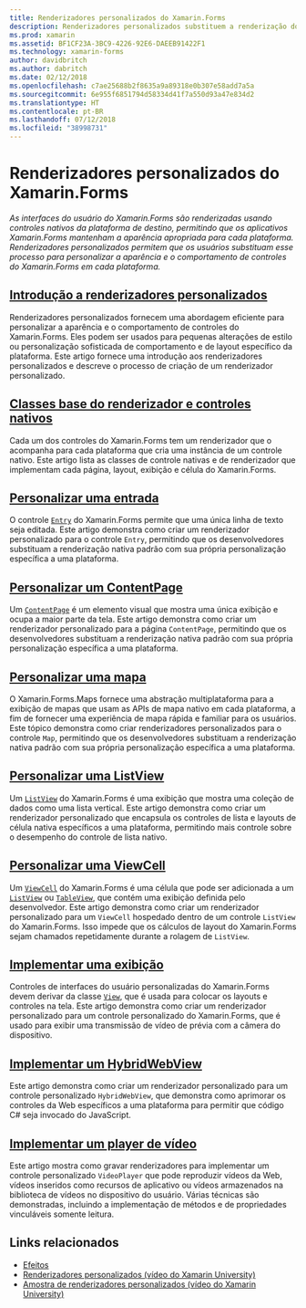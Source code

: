 ```yaml
---
title: Renderizadores personalizados do Xamarin.Forms
description: Renderizadores personalizados substituem a renderização dos controles nativos em cada plataforma, para personalizar a aparência e o comportamento de controles do Xamarin.Forms.
ms.prod: xamarin
ms.assetid: BF1CF23A-3BC9-4226-92E6-DAEEB91422F1
ms.technology: xamarin-forms
author: davidbritch
ms.author: dabritch
ms.date: 02/12/2018
ms.openlocfilehash: c7ae25688b2f8635a9a89318e0b307e58add7a5a
ms.sourcegitcommit: 6e955f6851794d58334d41f7a550d93a47e834d2
ms.translationtype: HT
ms.contentlocale: pt-BR
ms.lasthandoff: 07/12/2018
ms.locfileid: "38998731"
---
```

# <a name="xamarinforms-custom-renderers"></a>Renderizadores personalizados do Xamarin.Forms

_As interfaces do usuário do Xamarin.Forms são renderizadas usando controles nativos da plataforma de destino, permitindo que os aplicativos Xamarin.Forms mantenham a aparência apropriada para cada plataforma. Renderizadores personalizados permitem que os usuários substituam esse processo para personalizar a aparência e o comportamento de controles do Xamarin.Forms em cada plataforma._

## <a name="introduction-to-custom-renderersintroductionmd"></a>[Introdução a renderizadores personalizados](introduction.md)

Renderizadores personalizados fornecem uma abordagem eficiente para personalizar a aparência e o comportamento de controles do Xamarin.Forms. Eles podem ser usados para pequenas alterações de estilo ou personalização sofisticada de comportamento e de layout específico da plataforma. Este artigo fornece uma introdução aos renderizadores personalizados e descreve o processo de criação de um renderizador personalizado.

## <a name="renderer-base-classes-and-native-controlsrenderersmd"></a>[Classes base do renderizador e controles nativos](renderers.md)

Cada um dos controles do Xamarin.Forms tem um renderizador que o acompanha para cada plataforma que cria uma instância de um controle nativo. Este artigo lista as classes de controle nativas e de renderizador que implementam cada página, layout, exibição e célula do Xamarin.Forms.

## <a name="customizing-an-entryentrymd"></a>[Personalizar uma entrada](entry.md)

O controle [`Entry`](xref:Xamarin.Forms.Entry) do Xamarin.Forms permite que uma única linha de texto seja editada. Este artigo demonstra como criar um renderizador personalizado para o controle `Entry`, permitindo que os desenvolvedores substituam a renderização nativa padrão com sua própria personalização específica a uma plataforma.

## <a name="customizing-a-contentpagecontentpagemd"></a>[Personalizar um ContentPage](contentpage.md)

Um [`ContentPage`](xref:Xamarin.Forms.ContentPage) é um elemento visual que mostra uma única exibição e ocupa a maior parte da tela. Este artigo demonstra como criar um renderizador personalizado para a página `ContentPage`, permitindo que os desenvolvedores substituam a renderização nativa padrão com sua própria personalização específica a uma plataforma.

## <a name="customizing-a-mapmapindexmd"></a>[Personalizar uma mapa](map/index.md)

O Xamarin.Forms.Maps fornece uma abstração multiplataforma para a exibição de mapas que usam as APIs de mapa nativo em cada plataforma, a fim de fornecer uma experiência de mapa rápida e familiar para os usuários. Este tópico demonstra como criar renderizadores personalizados para o controle `Map`, permitindo que os desenvolvedores substituam a renderização nativa padrão com sua própria personalização específica a uma plataforma.

## <a name="customizing-a-listviewlistviewmd"></a>[Personalizar uma ListView](listview.md)

Um [`ListView`](xref:Xamarin.Forms.ListView) do Xamarin.Forms é uma exibição que mostra uma coleção de dados como uma lista vertical. Este artigo demonstra como criar um renderizador personalizado que encapsula os controles de lista e layouts de célula nativa específicos a uma plataforma, permitindo mais controle sobre o desempenho do controle de lista nativo.

## <a name="customizing-a-viewcellviewcellmd"></a>[Personalizar uma ViewCell](viewcell.md)

Um [`ViewCell`](xref:Xamarin.Forms.ViewCell) do Xamarin.Forms é uma célula que pode ser adicionada a um [`ListView`](xref:Xamarin.Forms.ListView) ou [`TableView`](xref:Xamarin.Forms.TableView), que contém uma exibição definida pelo desenvolvedor. Este artigo demonstra como criar um renderizador personalizado para um `ViewCell` hospedado dentro de um controle `ListView` do Xamarin.Forms. Isso impede que os cálculos de layout do Xamarin.Forms sejam chamados repetidamente durante a rolagem de `ListView`.

## <a name="implementing-a-viewviewmd"></a>[Implementar uma exibição](view.md)

Controles de interfaces do usuário personalizadas do Xamarin.Forms devem derivar da classe [`View`](xref:Xamarin.Forms.View), que é usada para colocar os layouts e controles na tela. Este artigo demonstra como criar um renderizador personalizado para um controle personalizado do Xamarin.Forms, que é usado para exibir uma transmissão de vídeo de prévia com a câmera do dispositivo.

## <a name="implementing-a-hybridwebviewhybridwebviewmd"></a>[Implementar um HybridWebView](hybridwebview.md)

Este artigo demonstra como criar um renderizador personalizado para um controle personalizado `HybridWebView`, que demonstra como aprimorar os controles da Web específicos a uma plataforma para permitir que código C# seja invocado do JavaScript.

## <a name="implementing-a-video-playervideo-playerindexmd"></a>[Implementar um player de vídeo](video-player/index.md)

Este artigo mostra como gravar renderizadores para implementar um controle personalizado `VideoPlayer` que pode reproduzir vídeos da Web, vídeos inseridos como recursos de aplicativo ou vídeos armazenados na biblioteca de vídeos no dispositivo do usuário. Várias técnicas são demonstradas, incluindo a implementação de métodos e de propriedades vinculáveis somente leitura.


## <a name="related-links"></a>Links relacionados

- [Efeitos](~/xamarin-forms/app-fundamentals/effects/index.md)
- [Renderizadores personalizados (vídeo do Xamarin University)](https://developer.xamarin.com/videos/cross-platform/xamarinforms-custom-renderers/)
- [Amostra de renderizadores personalizados (vídeo do Xamarin University)](http://bit.ly/xf-customrenderer)
